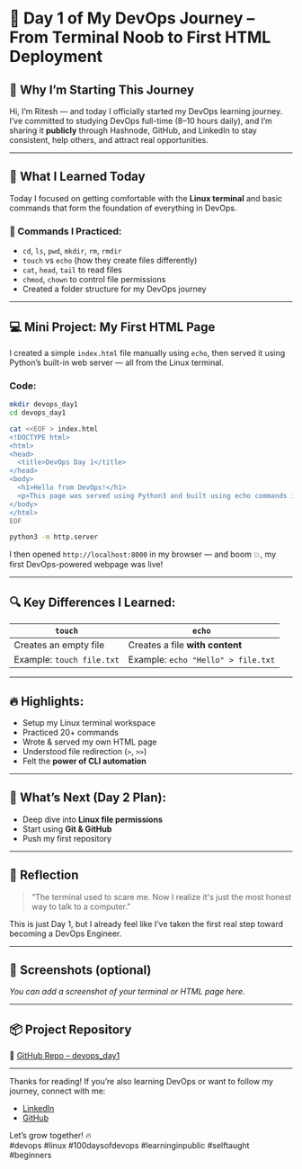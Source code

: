 # 🚀 Day 1 of My DevOps Journey – From Terminal Noob to First HTML Deployment

## 👋 Why I’m Starting This Journey

Hi, I’m Ritesh — and today I officially started my DevOps learning journey.  
I’ve committed to studying DevOps full-time (8–10 hours daily), and I’m sharing it **publicly** through Hashnode, GitHub, and LinkedIn to stay consistent, help others, and attract real opportunities.

---

## 🧠 What I Learned Today

Today I focused on getting comfortable with the **Linux terminal** and basic commands that form the foundation of everything in DevOps.

### 🔧 Commands I Practiced:
- `cd`, `ls`, `pwd`, `mkdir`, `rm`, `rmdir`
- `touch` vs `echo` (how they create files differently)
- `cat`, `head`, `tail` to read files
- `chmod`, `chown` to control file permissions
- Created a folder structure for my DevOps journey

---

## 💻 Mini Project: My First HTML Page

I created a simple `index.html` file manually using `echo`, then served it using Python’s built-in web server — all from the Linux terminal.

### Code:
```bash
mkdir devops_day1
cd devops_day1

cat <<EOF > index.html
<!DOCTYPE html>
<html>
<head>
  <title>DevOps Day 1</title>
</head>
<body>
  <h1>Hello from DevOps!</h1>
  <p>This page was served using Python3 and built using echo commands in Linux.</p>
</body>
</html>
EOF

python3 -m http.server
```

I then opened `http://localhost:8000` in my browser — and boom 💥, my first DevOps-powered webpage was live!

---

## 🔍 Key Differences I Learned:

| `touch` | `echo` |
|--------|--------|
| Creates an empty file | Creates a file **with content** |
| Example: `touch file.txt` | Example: `echo "Hello" > file.txt` |

---

## 🔥 Highlights:
- Setup my Linux terminal workspace
- Practiced 20+ commands
- Wrote & served my own HTML page
- Understood file redirection (`>`, `>>`)
- Felt the **power of CLI automation**

---

## 🔮 What’s Next (Day 2 Plan):

- Deep dive into **Linux file permissions**  
- Start using **Git & GitHub**  
- Push my first repository  


---

## 🧠 Reflection

> “The terminal used to scare me. Now I realize it's just the most honest way to talk to a computer.”

This is just Day 1, but I already feel like I’ve taken the first real step toward becoming a DevOps Engineer.

---

## 📸 Screenshots (optional)
*You can add a screenshot of your terminal or HTML page here.*

---

## 📦 Project Repository

📍 [GitHub Repo – devops_day1](https://github.com/ritesh355/Devops-journal/edit/main/Day1.md)


---

Thanks for reading! If you’re also learning DevOps or want to follow my journey, connect with me:

- [LinkedIn](https://linkedin.com/in/ritesh-singh-092b84340)  
- [GitHub](https://github.com/ritesh355)

Let’s grow together! 🔥  
#devops #linux #100daysofdevops #learninginpublic #selftaught #beginners
